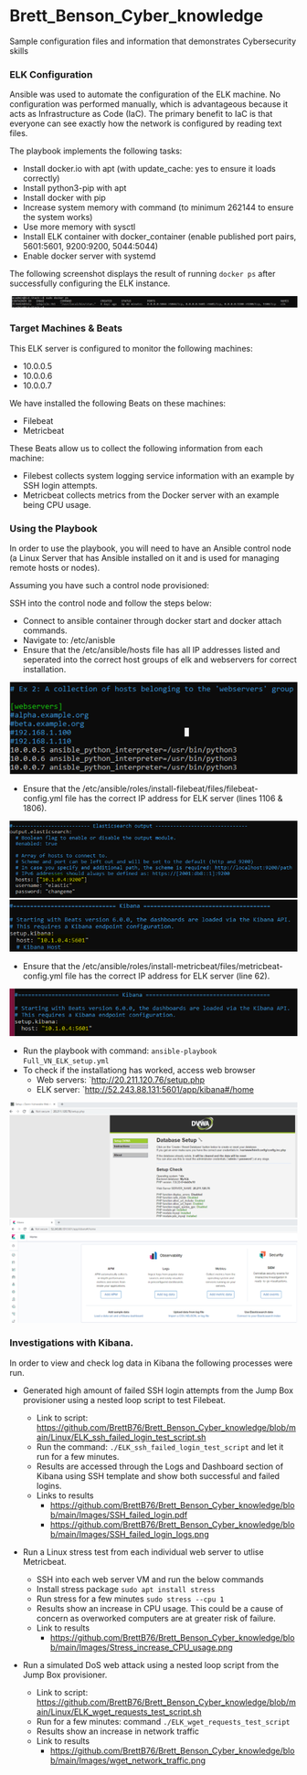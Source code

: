 # Brett_Benson_Cyber_knowledge
Sample configuration files and information that demonstrates Cybersecurity skills

### ELK Configuration

Ansible was used to automate the configuration of the ELK machine. No configuration was performed manually, which is advantageous because it acts as Infrastructure as Code (IaC).
The primary benefit to IaC is that everyone can see exactly how the network is configured by reading text files.

The playbook implements the following tasks:
- Install docker.io with apt (with update_cache: yes to ensure it loads correctly)
- Install python3-pip with apt
- Install docker with pip
- Increase system memory with command (to minimum 262144 to ensure the system works)
- Use more memory with sysctl
- Install ELK container with docker_container (enable published port pairs, 5601:5601, 9200:9200, 5044:5044)
- Enable docker server with systemd

The following screenshot displays the result of running `docker ps` after successfully configuring the ELK instance.

![alt text](https://github.com/BrettB76/Brett_Benson_Cyber_knowledge/blob/main/Images/docker_ps_output.png "Docker output")

### Target Machines & Beats
This ELK server is configured to monitor the following machines:
- 10.0.0.5
- 10.0.0.6
- 10.0.0.7

We have installed the following Beats on these machines:
- Filebeat
- Metricbeat

These Beats allow us to collect the following information from each machine:
- Filebest collects system logging service information with an example by SSH login attempts.
- Metricbeat collects metrics from the Docker server with an example being CPU usage.

### Using the Playbook
In order to use the playbook, you will need to have an Ansible control node (a Linux Server that has Ansible installed on it and is used for managing remote hosts or nodes).

Assuming you have such a control node provisioned: 

SSH into the control node and follow the steps below:
- Connect to ansible container through docker start and docker attach commands.
- Navigate to: /etc/anisble
- Ensure that the /etc/ansible/hosts file has all IP addresses listed and seperated into the correct host groups of elk and webservers for correct installation.

![alt text](https://github.com/BrettB76/Brett_Benson_Cyber_knowledge/blob/main/Images/hosts_configuration.png "Hosts configuration")
- Ensure that the /etc/ansible/roles/install-filebeat/files/filebeat-config.yml file has the correct IP address for ELK server (lines 1106 & 1806).

![alt text](https://github.com/BrettB76/Brett_Benson_Cyber_knowledge/blob/main/Images/Filebeat_config_line_1106.png "Filebeat 1106")
![alt text](https://github.com/BrettB76/Brett_Benson_Cyber_knowledge/blob/main/Images/Filebeat%20config_line_1806.png "Filebeat 1806")
- Ensure that the /etc/ansible/roles/install-metricbeat/files/metricbeat-config.yml file has the correct IP address for ELK server (line 62).

![alt text](https://github.com/BrettB76/Brett_Benson_Cyber_knowledge/blob/main/Images/Metricbeat_config.png "Metricbeat")
- Run the playbook with command: `ansible-playbook Full_VN_ELK_setup.yml`
- To check if the installationg has worked, access web browser
  - Web servers: `http://20.211.120.76/setup.php
  - ELK server: `http://52.243.88.131:5601/app/kibana#/home

![alt text](https://github.com/BrettB76/Brett_Benson_Cyber_knowledge/blob/main/Images/Web_servers_confirmed.png "Webservers")
![alt text](https://github.com/BrettB76/Brett_Benson_Cyber_knowledge/blob/main/Images/Kibana_confirmed.png "Kibana")

### Investigations with Kibana.
In order to view and check log data in Kibana the following processes were run. 

- Generated high amount of failed SSH login attempts from the Jump Box provisioner using a nested loop script to test Filebeat.
  - Link to script: https://github.com/BrettB76/Brett_Benson_Cyber_knowledge/blob/main/Linux/ELK_ssh_failed_login_test_script.sh
  - Run the command: `./ELK_ssh_failed_login_test_script` and let it run for a few minutes.
  - Results are accessed through the Logs and Dashboard section of Kibana using SSH template and show both successful and failed logins.
  - Links to results
    - https://github.com/BrettB76/Brett_Benson_Cyber_knowledge/blob/main/Images/SSH_failed_login.pdf
    - https://github.com/BrettB76/Brett_Benson_Cyber_knowledge/blob/main/Images/SSH_failed_login_logs.png

- Run a Linux stress test from each individual web server to utlise Metricbeat.
  - SSH into each web server VM and run the below commands
  - Install stress package `sudo apt install stress`
  - Run stress for a few minutes `sudo stress --cpu 1`
  - Results show an increase in CPU usage.  This could be a cause of concern as overworked computers are at greater risk of failure.
  - Link to results
    - https://github.com/BrettB76/Brett_Benson_Cyber_knowledge/blob/main/Images/Stress_increase_CPU_usage.png

- Run a simulated DoS web attack using a nested loop script from the Jump Box provisioner.
  - Link to script: https://github.com/BrettB76/Brett_Benson_Cyber_knowledge/blob/main/Linux/ELK_wget_requests_test_script.sh
  - Run for a few minutes: command `./ELK_wget_requests_test_script`
  - Results show an increase in network traffic
  - Link to results
    - https://github.com/BrettB76/Brett_Benson_Cyber_knowledge/blob/main/Images/wget_network_traffic.png
